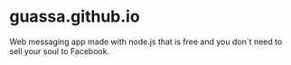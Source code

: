 # guassa.github.io
Web messaging app made with node.js that is free and you don´t need to sell your soul to Facebook.
